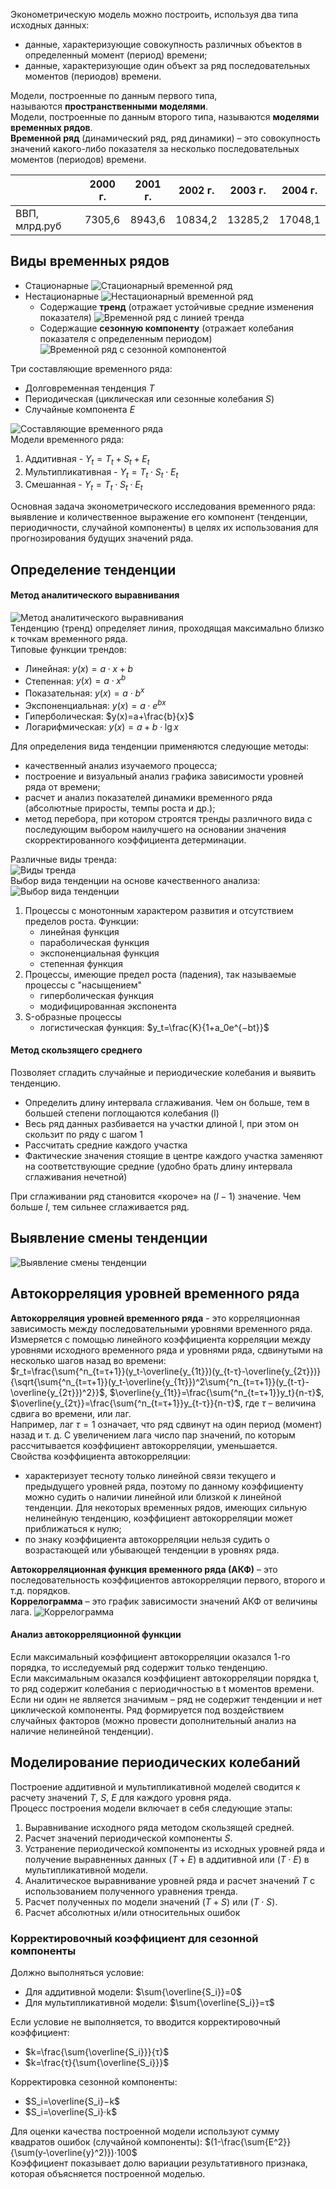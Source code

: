 Эконометрическую модель можно построить, используя два типа исходных данных:
- данные, характеризующие совокупность различных объектов в определенный момент (период) времени;
- данные, характеризующие один объект за ряд последовательных моментов (периодов) времени.
  
Модели, построенные по данным первого типа, называются **пространственными моделями**.  
Модели, построенные по данным второго типа, называются **моделями временных рядов**.  
**Временной ряд** (динамический ряд, ряд динамики) – это совокупность значений какого-либо показателя за несколько последовательных моментов (периодов) времени.  

|               | 2000 г. | 2001 г. | 2002 г. | 2003 г. | 2004 г. |
| ------------- | ------- | ------- | ------- | ------- | ------- |
| ВВП, млрд.руб | 7305,6  | 8943,6  | 10834,2 | 13285,2 | 17048,1 |
## Виды временных рядов
- Стационарные
	![Стационарный временной ряд](../Pictures/10_01.%20Стационарный%20временной%20ряд.png)  
- Нестационарные
	![Нестационарный временной ряд](../Pictures/10_02.%20Нестационарный%20временной%20ряд.png)    
	- Содержащие **тренд** (отражает устойчивые средние изменения показателя)
		![Временной ряд с линией тренда](../Pictures/10_03.%20Временной%20ряд%20с%20линией%20тренда.png)
	- Содержащие **сезонную компоненту** (отражает колебания показателя с определенным периодом)
		![Временной ряд с сезонной компонентой](../Pictures/10_04.%20Временной%20ряд%20с%20сезонной%20компонентой.png)
  
Три составляющие временного ряда:
- Долговременная тенденция $T$
- Периодическая (циклическая или сезонные колебания $S$)
- Случайные компонента $E$ 
  
![Составляющие временного ряда](10_05.%20Составляющие%20временного%20ряда.png)  
Модели временного ряда:
1. Аддитивная - $Y_t=T_t+S_t+E_t$
2. Мультипликативная - $Y_t=T_t⋅S_t⋅E_t$
3. Смешанная - $Y_t=T_t⋅S_t⋅E_t$
  
Основная задача эконометрического исследования временного ряда: выявление и количественное выражение его компонент (тенденции, периодичности, случайной компоненты) в целях их использования для прогнозирования будущих значений ряда.
## Определение тенденции
#### Метод аналитического выравнивания
![Метод аналитического выравнивания](../Pictures/10_06.%20Метод%20аналитического%20выравнивания.png)  
Тенденцию (тренд) определяет линия, проходящая максимально близко к точкам временного ряда.  
Типовые функции трендов:
- Линейная: $y(x)=a⋅x+b$
- Степенная: $y(x)=a⋅x^b$
- Показательная: $y(x)=a⋅b^x$
- Экспоненциальная: $y(x)=a⋅e^{bx}$
- Гиперболическая: $y(x)=a+\frac{b}{x}$
- Логарифмическая: $y(x)=a+b⋅\lg{x}$
  
Для определения вида тенденции применяются следующие методы:
- качественный анализ изучаемого процесса;
- построение и визуальный анализ графика зависимости уровней ряда от времени;
- расчет и анализ показателей динамики временного ряда (абсолютные приросты, темпы роста и др.);
- метод перебора, при котором строятся тренды различного вида с последующим выбором наилучшего на основании значения скорректированного коэффициента детерминации.
  
Различные виды тренда:  
![Виды тренда](../Pictures/10_07.%20Виды%20тренда.png)  
Выбор вида тенденции на основе качественного анализа:  
![Выбор вида тенденции](../Pictures/10_08.%20Выбор%20вида%20тенденции.png)  
1. Процессы с монотонным характером развития и отсутствием пределов роста. Функции:
	- линейная функция
	- параболическая функция
	- экспоненциальная функция
	- степенная функция
2. Процессы, имеющие предел роста (падения), так называемые процессы с "насыщением"
	- гиперболическая функция
	- модифицированная экспонента
3. S-образные процессы
	- логистическая функция: $y_t=\frac{K}{1+a_0e^{−bt}}$
#### Метод скользящего среднего
Позволяет сгладить случайные и периодические колебания и выявить тенденцию.
- Определить длину интервала сглаживания. Чем он больше, тем в большей степени поглощаются колебания (l)
- Весь ряд данных разбивается на участки длиной l, при этом он скользит по ряду с шагом 1
- Рассчитать средние каждого участка
- Фактические значения стоящие в центре каждого участка заменяют на соответствующие средние (удобно брать длину интервала сглаживания нечетной)
  
При сглаживании ряд становится «короче» на $(l−1)$ значение. Чем больше $l$, тем сильнее сглаживается ряд.
## Выявление смены тенденции
![Выявление смены тенденции](../Pictures/10_09.%20Выявление%20смены%20тенденции.png)  
## Автокорреляция уровней временного ряда
**Автокорреляция уровней временного ряда** - это корреляционная зависимость между последовательными уровнями временного ряда. Измеряется с помощью линейного коэффициента корреляции между уровнями исходного временного ряда и уровнями ряда, сдвинутыми на несколько шагов назад во времени:  
$r_t=\frac{\sum{^n_{t=τ+1}}(y_t-\overline{y_{1t}})(y_{t-τ}-\overline{y_{2τ}})}{\sqrt{\sum{^n_{t=τ+1}}(y_t-\overline{y_{1τ}})^2\sum{^n_{t=τ+1}}(y_{t-τ}-\overline{y_{2τ}})^2}}$, $\overline{y_{1t}}=\frac{\sum{^n_{t=τ+1}}y_t}{n-τ}$, $\overline{y_{2τ}}=\frac{\sum{^n_{t=τ+1}}y_{t-τ}}{n-τ}$, где $τ$ – величина сдвига во времени, или лаг.  
Например, лаг $τ=1$ означает, что ряд сдвинут на один период (момент) назад и т. д. С увеличением лага число пар значений, по которым рассчитывается коэффициент автокорреляции, уменьшается.  
Свойства коэффициента автокорреляции:
- характеризует тесноту только линейной связи текущего и предыдущего уровней ряда, поэтому по данному коэффициенту можно судить о наличии линейной или близкой к линейной тенденции. Для некоторых временных рядов, имеющих сильную нелинейную тенденцию, коэффициент автокорреляции может приближаться к нулю;
- по знаку коэффициента автокорреляции нельзя судить о возрастающей или убывающей тенденции в уровнях ряда.
  
**Автокорреляционная функция временного ряда (АКФ)** – это последовательность коэффициентов автокорреляции первого, второго и т.д. порядков.  
**Коррелограмма** – это график зависимости значений АКФ от величины лага.
![Коррелограмма](10_10.%20Коррелограмма.png)  
#### Анализ автокорреляционной функции
Если максимальный коэффициент автокорреляции оказался 1-го порядка, то исследуемый ряд содержит только тенденцию.  
Если максимальным оказался коэффициент автокорреляции порядка t, то ряд содержит колебания с периодичностью в t моментов времени.  
Если ни один не является значимым – ряд не содержит тенденции и нет циклической компоненты. Ряд формируется под воздействием случайных факторов (можно провести дополнительный анализ на наличие нелинейной тенденции).
## Моделирование периодических колебаний
Построение аддитивной и мультипликативной моделей сводится к расчету значений $T$, $S$, $E$ для каждого уровня ряда.  
Процесс построения модели включает в себя следующие этапы:
1. Выравнивание исходного ряда методом скользящей средней.
2. Расчет значений периодической компоненты $S$.
3. Устранение периодической компоненты из исходных уровней ряда и получение выравненных данных $(Т+Е)$ в аддитивной или $(Т⋅Е)$ в мультипликативной модели.
4. Аналитическое выравнивание уровней ряда и расчет значений $Т$ с использованием полученного уравнения тренда.
5. Расчет полученных по модели значений $(Т+S)$ или $(Т⋅S)$.
6. Расчет абсолютных и/или относительных ошибок
### Корректировочный коэффициент для сезонной компоненты
Должно выполняться условие: 
- Для аддитивной модели: $\sum{\overline{S_i}}=0$ 
- Для мультипликативной модели: $\sum{\overline{S_i}}=τ$ 
  
Если условие не выполняется, то вводится корректировочный коэффициент: 
- $k=\frac{\sum{\overline{S_i}}}{τ}$ 
- $k=\frac{τ}{\sum{\overline{S_i}}}$ 
  
Корректировка сезонной компоненты: 
- $S_i=\overline{S_i}−k$
- $S_i=\overline{S_i}⋅k$
  
Для оценки качества построенной модели используют сумму квадратов ошибок (случайной компоненты): $(1-\frac{\sum{E^2}}{\sum(y-\overline{y}^2)})⋅100$  
Коэффициент показывает долю вариации результативного признака, которая объясняется построенной моделью.